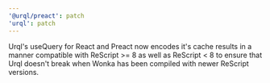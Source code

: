 ```yaml
---
'@urql/preact': patch
'urql': patch
---
```


Urql's useQuery for React and Preact now encodes it's cache results in a manner compatible with ReScript >= 8 as well as ReScript < 8 to ensure that Urql doesn't break when Wonka has been compiled with newer ReScript versions.
